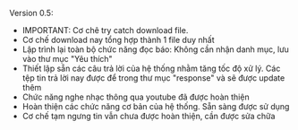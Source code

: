 Version 0.5:

- IMPORTANT: Cơ chê try catch download file. 
- Cơ chế download nay tổng hợp thành 1 file duy nhất
- Lập trình lại toàn bộ chức năng đọc báo: Không cần nhận danh mục, lưu vào thư mục "Yêu thích"
- Thiết lập sẵn các câu trả lời của hệ thống nhằm tăng tốc độ xử lý. Các tệp tin trả lời nay được để trong thư mục "response" và sẽ được update thêm
- Chức năng nghe nhạc thông qua youtube đã được hoàn thiện
- Hoàn thiện các chức năng cơ bản của hệ thống. Sẵn sàng được sử dụng
- Cơ chế tạm ngưng tin vẫn chưa được hoàn thiện, cần được sửa chữa
